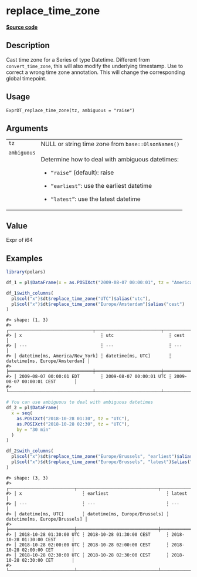 

# replace_time_zone

[**Source code**](https://github.com/pola-rs/r-polars/tree/c47431ca69622f79ed7a3f1d7bfee6075ffabfee/R/expr__datetime.R#L744)

## Description

Cast time zone for a Series of type Datetime. Different from
<code>convert_time_zone</code>, this will also modify the underlying
timestamp. Use to correct a wrong time zone annotation. This will change
the corresponding global timepoint.

## Usage

<pre><code class='language-R'>ExprDT_replace_time_zone(tz, ambiguous = "raise")
</code></pre>

## Arguments

<table>
<tr>
<td style="white-space: nowrap; font-family: monospace; vertical-align: top">
<code id="ExprDT_replace_time_zone_:_tz">tz</code>
</td>
<td>
NULL or string time zone from <code>base::OlsonNames()</code>
</td>
</tr>
<tr>
<td style="white-space: nowrap; font-family: monospace; vertical-align: top">
<code id="ExprDT_replace_time_zone_:_ambiguous">ambiguous</code>
</td>
<td>

Determine how to deal with ambiguous datetimes:

<ul>
<li>

<code>“raise”</code> (default): raise

</li>
<li>

<code>“earliest”</code>: use the earliest datetime

</li>
<li>

<code>“latest”</code>: use the latest datetime

</li>
</ul>
</td>
</tr>
</table>

## Value

Expr of i64

## Examples

``` r
library(polars)

df_1 = pl$DataFrame(x = as.POSIXct("2009-08-07 00:00:01", tz = "America/New_York"))

df_1$with_columns(
  pl$col("x")$dt$replace_time_zone("UTC")$alias("utc"),
  pl$col("x")$dt$replace_time_zone("Europe/Amsterdam")$alias("cest")
)
```

    #> shape: (1, 3)
    #> ┌────────────────────────────────┬─────────────────────────┬────────────────────────────────┐
    #> │ x                              ┆ utc                     ┆ cest                           │
    #> │ ---                            ┆ ---                     ┆ ---                            │
    #> │ datetime[ms, America/New_York] ┆ datetime[ms, UTC]       ┆ datetime[ms, Europe/Amsterdam] │
    #> ╞════════════════════════════════╪═════════════════════════╪════════════════════════════════╡
    #> │ 2009-08-07 00:00:01 EDT        ┆ 2009-08-07 00:00:01 UTC ┆ 2009-08-07 00:00:01 CEST       │
    #> └────────────────────────────────┴─────────────────────────┴────────────────────────────────┘

``` r
# You can use ambiguous to deal with ambiguous datetimes
df_2 = pl$DataFrame(
  x = seq(
    as.POSIXct("2018-10-28 01:30", tz = "UTC"),
    as.POSIXct("2018-10-28 02:30", tz = "UTC"),
    by = "30 min"
  )
)

df_2$with_columns(
  pl$col("x")$dt$replace_time_zone("Europe/Brussels", "earliest")$alias("earliest"),
  pl$col("x")$dt$replace_time_zone("Europe/Brussels", "latest")$alias("latest")
)
```

    #> shape: (3, 3)
    #> ┌─────────────────────────┬───────────────────────────────┬───────────────────────────────┐
    #> │ x                       ┆ earliest                      ┆ latest                        │
    #> │ ---                     ┆ ---                           ┆ ---                           │
    #> │ datetime[ms, UTC]       ┆ datetime[ms, Europe/Brussels] ┆ datetime[ms, Europe/Brussels] │
    #> ╞═════════════════════════╪═══════════════════════════════╪═══════════════════════════════╡
    #> │ 2018-10-28 01:30:00 UTC ┆ 2018-10-28 01:30:00 CEST      ┆ 2018-10-28 01:30:00 CEST      │
    #> │ 2018-10-28 02:00:00 UTC ┆ 2018-10-28 02:00:00 CEST      ┆ 2018-10-28 02:00:00 CET       │
    #> │ 2018-10-28 02:30:00 UTC ┆ 2018-10-28 02:30:00 CEST      ┆ 2018-10-28 02:30:00 CET       │
    #> └─────────────────────────┴───────────────────────────────┴───────────────────────────────┘
